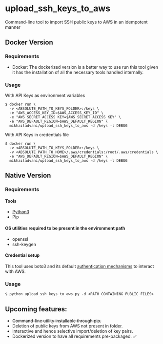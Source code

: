 # upload_ssh_keys_to_aws
Command-line tool to import SSH public keys to AWS in an idempotent manner

## Docker Version

### Requirements

* Docker: The dockerized version is a better way to use run this tool given it has the installation of all the necessary tools handled internally.

### Usage

With API Keys as environment variables

```
$ docker run \
  -v <ABSOLUTE_PATH_TO_KEYS_FOLDER>:/keys \
  -e "AWS_ACCESS_KEY_ID=$AWS_ACCESS_KEY_ID" \
  -e "AWS_SECRET_ACCESS_KEY=$AWS_SECRET_ACCESS_KEY" \
  -e "AWS_DEFAULT_REGION=$AWS_DEFAULT_REGION" \
  mikhailadvani/upload_ssh_keys_to_aws -d /keys -l DEBUG
```

With API Keys in credentials file

```
$ docker run \
  -v <ABSOLUTE_PATH_TO_KEYS_FOLDER>:/keys \
  -v <ABSOLUTE_PATH_TO_HOME>/.aws/credentials:/root/.aws/credentials \
  -e "AWS_DEFAULT_REGION=$AWS_DEFAULT_REGION" \
  mikhailadvani/upload_ssh_keys_to_aws -d /keys -l DEBUG
```

## Native Version

### Requirements

#### Tools

* [Python3](https://www.python.org/download/releases/3.0/)
* [Pip](https://pip.pypa.io/en/stable/)

#### OS utilities required to be present in the environment path

* openssl
* ssh-keygen

#### Credential setup

This tool uses boto3 and its default [authentication mechanisms](https://boto3.readthedocs.io/en/latest/guide/configuration.html) to interact with AWS.

### Usage

```
$ python upload_ssh_keys_to_aws.py -d <PATH_CONTAINING_PUBLIC_FILES>
```


## Upcoming features:

* ~~Command-line utility installable through pip.~~
* Deletion of public keys from AWS not present in folder.
* Interactive and hence selective import/deletion of key pairs.
* Dockerized version to have all requirements pre-packaged. :white_check_mark:
